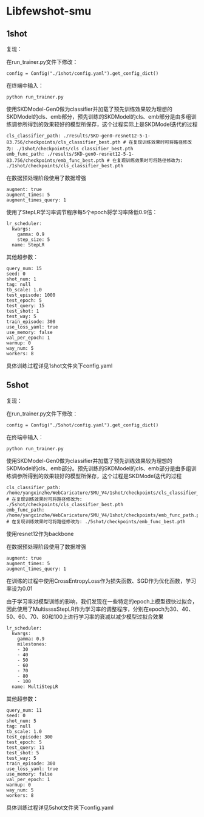 # Libfewshot-smu
## 1shot
复现：

在run_trainer.py文件下修改：

````
config = Config("./1shot/config.yaml").get_config_dict()
`````

在终端中输入：

````
python run_trainer.py
````

使用SKDModel-Gen0做为classifier并加载了预先训练效果较为理想的SKDModel的cls、emb部分，预先训练的SKDModel的cls、emb部分是由多组训练调参所得到的效果较好的模型所保存，这个过程实际上是SKDModel迭代的过程

````
cls_classifier_path: ./results/SKD-gen0-resnet12-5-1-83.756/checkpoints/cls_classifier_best.pth # 在复现训练效果时可将路径修改为: ./1shot/checkpoints/cls_classifier_best.pth
emb_func_path: ./results/SKD-gen0-resnet12-5-1-83.756/checkpoints/emb_func_best.pth # 在复现训练效果时可将路径修改为: ./1shot/checkpoints/cls_classifier_best.pth
```` 

在数据预处理阶段使用了数据增强

````
augment: true
augment_times: 5
augment_times_query: 1
````

使用了StepLR学习率调节程序每5个epoch将学习率降低0.9倍：

````
lr_scheduler:
  kwargs:
    gamma: 0.9
    step_size: 5
  name: StepLR
````


其他超参数：

````
query_num: 15
seed: 0
shot_num: 1
tag: null
tb_scale: 1.0
test_episode: 1000
test_epoch: 5
test_query: 15
test_shot: 1
test_way: 5
train_episode: 300
use_loss_yaml: true
use_memory: false
val_per_epoch: 1
warmup: 0
way_num: 5
workers: 8
````

具体训练过程详见1shot文件夹下config.yaml




## 5shot
复现：

在run_trainer.py文件下修改：

````
config = Config("./5shot/config.yaml").get_config_dict()
`````

在终端中输入：

````
python run_trainer.py
````


使用SKDModel-Gen0做为classifier并加载了预先训练效果较为理想的SKDModel的cls、emb部分。预先训练的SKDModel的cls、emb部分是由多组训练调参所得到的效果较好的模型所保存，这个过程是SKDModel迭代的过程

````
cls_classifier_path: /home/yangxinzhe/WebCaricature/SMU_V4/1shot/checkpoints/cls_classifier_best.pth # 在复现训练效果时可将路径修改为: ./5shot/checkpoints/cls_classifier_best.pth
emb_func_path: /home/yangxinzhe/WebCaricature/SMU_V4/1shot/checkpoints/emb_func_path.pth # 在复现训练效果时可将路径修改为: ./5shot/checkpoints/emb_func_best.pth
````

使用resnet12作为backbone

在数据预处理阶段使用了数据增强

````
augment: true
augment_times: 5
augment_times_query: 1
````

在训练的过程中使用CrossEntropyLoss作为损失函数、SGD作为优化函数，学习率设为0.01

由于学习率对模型训练的影响，我们发现在一些特定的epoch上模型很快过拟合，因此使用了MultissssStepLR作为学习率的调整程序，分别在epoch为30、40、50、60、70、80和100上进行学习率的衰减以减少模型过拟合效果

````
lr_scheduler:
  kwargs:
    gamma: 0.9
    milestones:
    - 30
    - 40
    - 50
    - 60
    - 70
    - 80
    - 100
  name: MultiStepLR
````

其他超参数：

````
query_num: 11
seed: 0
shot_num: 5
tag: null
tb_scale: 1.0
test_episode: 300
test_epoch: 5
test_query: 11
test_shot: 5
test_way: 5
train_episode: 300
use_loss_yaml: true
use_memory: false
val_per_epoch: 1
warmup: 0
way_num: 5
workers: 8
````

具体训练过程详见5shot文件夹下config.yaml
